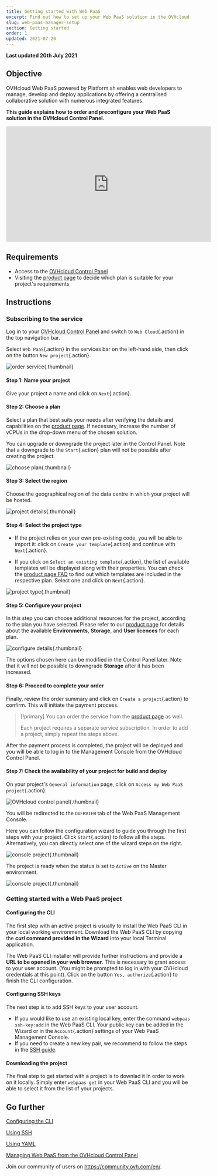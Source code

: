 ```yaml
---
title: Getting started with Web PaaS
excerpt: Find out how to set up your Web PaaS solution in the OVHcloud Control Panel
slug: web-paas-manager-setup
section: Getting started
order: 1
updated: 2021-07-20
---
```


**Last updated 20th July 2021**

## Objective

OVHcloud Web PaaS powered by Platform.sh enables web developers to manage, develop and deploy applications by offering a centralised collaborative solution with numerous integrated features.

**This guide explains how to order and preconfigure your Web PaaS solution in the OVHcloud Control Panel.**

<iframe width="560" height="315" src="https://www.youtube-nocookie.com/embed/EcEBhxuDCDo" title="YouTube video player" frameborder="0" allow="accelerometer; autoplay; clipboard-write; encrypted-media; gyroscope; picture-in-picture" allowfullscreen></iframe>

## Requirements

- Access to the [OVHcloud Control Panel](https://www.ovh.com/auth/?action=gotomanager&from=https://www.ovh.co.uk/&ovhSubsidiary=GB)
- Visiting the [product page](https://www.ovhcloud.com/en-gb/web-paas/) to decide which plan is suitable for your project's requirements

## Instructions

### Subscribing to the service

Log in to your [OVHcloud Control Panel](https://www.ovh.com/auth/?action=gotomanager&from=https://www.ovh.co.uk/&ovhSubsidiary=GB) and switch to `Web Cloud`{.action} in the top navigation bar.

Select `Web PaaS`{.action} in the services bar on the left-hand side, then click on the button `New project`{.action}.

![order service](images/creation_manager01.png){.thumbnail}

#### Step 1: Name your project

Give your project a name and click on `Next`{.action}.

#### Step 2: Choose a plan

Select a plan that best suits your needs after verifying the details and capabilities on the [product page](https://www.ovhcloud.com/en-gb/web-paas/). If necessary, increase the number of vCPUs in the drop-down menu of the chosen solution.

You can upgrade or downgrade the project later in the Control Panel. Note that a downgrade to the `Start`{.action} plan will not be possible after creating the project.

![choose plan](images/creation_manager02.png){.thumbnail}

#### Step 3: Select the region

Choose the geographical region of the data centre in which your project will be hosted.

![project details](images/creation_manager03.png){.thumbnail}

#### Step 4: Select the project type

- If the project relies on your own pre-existing code, you will be able to import it: click on `Create your template`{.action} and continue with `Next`{.action}.

- If you click on `Select an existing template`{.action}, the list of available templates will be displayed along with their properties. You can check the [product page FAQ](https://www.ovhcloud.com/en-gb/web-paas/) to find out which templates are included in the respective plan. Select one and click on `Next`{.action}.

![project type](images/creation_manager04.png){.thumbnail}

#### Step 5: Configure your project

In this step you can choose additional resources for the project, according to the plan you have selected. Please refer to our [product page](https://www.ovhcloud.com/en-gb/web-paas/) for details about the available **Environments**, **Storage**, and **User licences** for each plan.

![configure details](images/creation_manager05.png){.thumbnail}

The options chosen here can be modified in the Control Panel later. Note that it will not be possible to downgrade **Storage** after it has been increased.

#### Step 6: Proceed to complete your order

Finally, review the order summary and click on `Create a project`{.action} to confirm. This will initiate the payment process.

> [!primary]
> You can order the service from the [product page](https://www.ovhcloud.com/en-gb/web-paas/) as well.
>
> Each project requires a separate service subscription. In order to add a project, simply repeat the steps above.

After the payment process is completed, the project will be deployed and you will be able to log in to the Management Console from the OVHcloud Control Panel.

#### Step 7: Check the availability of your project for build and deploy

On your project's `General information` page, click on `Access my Web PaaS project`{.action}.

![OVHcloud control panel](images/control_panel01.png){.thumbnail}

You will be redirected to the `OVERVIEW` tab of the Web PaaS Management Console.

Here you can follow the configuration wizard to guide you through the first steps with your project. Click `Start`{.action} to follow all the steps. Alternatively, you can directly select one of the wizard steps on the right.

![console project](images/manage_console01.png){.thumbnail}

The project is ready when the status is set to `Active` on the Master environment.

![console project](images/manage_console02.png){.thumbnail}

### Getting started with a Web PaaS project

#### Configuring the CLI

The first step with an active project is usually to install the Web PaaS CLI in your local working environment. Download the Web PaaS CLI by copying the **_curl_ command provided in the Wizard** into your local Terminal application.

The Web PaaS CLI installer will provide further instructions and provide a **URL to be opened in your web browser**. This is necessary to grant access to your user account. (You might be prompted to log in with your OVHcloud credentials at this point). Click on the button `Yes, authorize`{.action} to finish the CLI configuration.

#### Configuring SSH keys

The next step is to add SSH keys to your user account.

- If you would like to use an existing local key, enter the command `webpaas ssh-key:add` in the Web PaaS CLI. Your public key can be added in the Wizard or in the `Account`{.action} settings of your Web PaaS Management Console.
- If you need to create a new key pair, we recommend to follow the steps in the [SSH guide](../development-ssh/).

#### Downloading the project

The final step to get started with a project is to downlad it in order to work on it locally. Simply enter `webpaas get` in your Web PaaS CLI and you will be able to select it from the list of your projects.


## Go further

[Configuring the CLI](../development-cli/)

[Using SSH](../development-ssh/)

[Using YAML](../configuration-yaml/)

[Managing Web PaaS from the OVHcloud Control Panel](../web-paas-managing-service/)

Join our community of users on <https://community.ovh.com/en/>.
